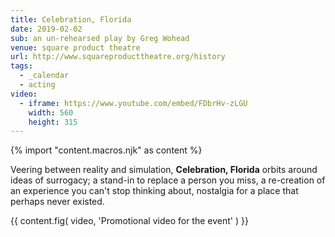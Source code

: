 ```yaml
---
title: Celebration, Florida
date: 2019-02-02
sub: an un-rehearsed play by Greg Wohead
venue: square product theatre
url: http://www.squareproducttheatre.org/history
tags:
  - _calendar
  - acting
video:
  - iframe: https://www.youtube.com/embed/FDbrHv-zLGU
    width: 560
    height: 315
---
```

{% import "content.macros.njk" as content %}

Veering between reality and simulation,
**Celebration, Florida** orbits around ideas of surrogacy;
a stand-in to replace a person you miss,
a re-creation of an experience you can't stop thinking about,
nostalgia for a place that perhaps never existed.

{{ content.fig(
  video,
  'Promotional video for the event'
) }}
